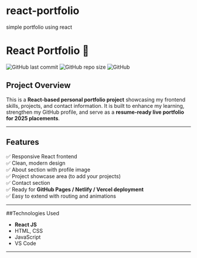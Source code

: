 # react-portfolio
simple portfolio using react
# React Portfolio 🚀

![GitHub last commit](https://img.shields.io/github/last-commit/yourusername/react-portfolio)
![GitHub repo size](https://img.shields.io/github/repo-size/yourusername/react-portfolio)
![GitHub](https://img.shields.io/github/license/yourusername/react-portfolio)

##  Project Overview

This is a **React-based personal portfolio project** showcasing my frontend skills, projects, and contact information. It is built to enhance my learning, strengthen my GitHub profile, and serve as a **resume-ready live portfolio for 2025 placements**.

---

##  Features

✅ Responsive React frontend  
✅ Clean, modern design  
✅ About section with profile image  
✅ Project showcase area (to add your projects)  
✅ Contact section  
✅ Ready for **GitHub Pages / Netlify / Vercel deployment**  
✅ Easy to extend with routing and animations

---

##Technologies Used

- **React JS**
- HTML, CSS
- JavaScript
- VS Code
---

